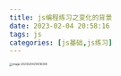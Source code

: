 ```yaml
---
title: js编程练习之变化的背景
date: 2023-02-04 20:58:16
tags: js
categories: [js基础,js练习]
---
```




<img src="https://markdown-langxecho-save.oss-cn-hangzhou.aliyuncs.com/img/202302042100009.png" alt="image-20230204210016349" style="zoom: 33%;" />

